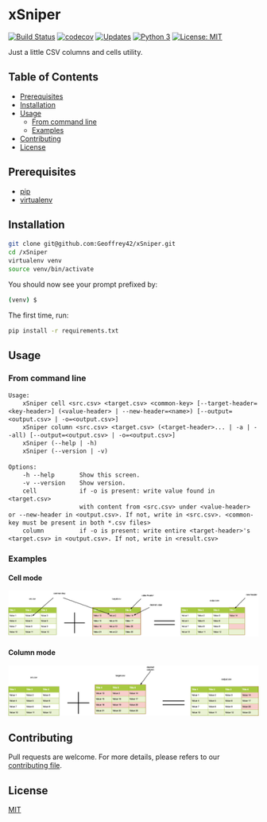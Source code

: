 # xSniper

[![Build Status](https://travis-ci.com/Geoffrey42/xSniper.svg?branch=develop)](https://travis-ci.com/Geoffrey42/xSniper)
[![codecov](https://codecov.io/gh/Geoffrey42/xSniper/branch/develop/graph/badge.svg)](https://codecov.io/gh/Geoffrey42/xSniper)
[![Updates](https://pyup.io/repos/github/Geoffrey42/xSniper/shield.svg)](https://pyup.io/repos/github/Geoffrey42/xSniper/)
[![Python 3](https://pyup.io/repos/github/Geoffrey42/xSniper/python-3-shield.svg)](https://pyup.io/repos/github/Geoffrey42/xSniper/)
[![License: MIT](https://img.shields.io/badge/License-MIT-yellow.svg)](https://opensource.org/licenses/MIT)

Just a little CSV columns and cells utility.


## Table of Contents

* [Prerequisites](#prerequisites)
* [Installation](#installation)
* [Usage](#usage)
  * [From command line](#from-command-line)
  * [Examples](#examples)
* [Contributing](#contributing)
* [License](#license)

## Prerequisites

* [pip](https://pip.pypa.io/en/stable/)
* [virtualenv](https://pypi.org/project/virtualenv/)

## Installation

```bash
git clone git@github.com:Geoffrey42/xSniper.git
cd /xSniper
virtualenv venv
source venv/bin/activate
```

You should now see your prompt prefixed by:

```bash
(venv) $
```

The first time, run:

```bash
pip install -r requirements.txt
```

## Usage

### From command line

```text
Usage:
    xSniper cell <src.csv> <target.csv> <common-key> [--target-header=<key-header>] (<value-header> | --new-header=<name>) [--output=<output.csv> | -o=<output.csv>]
    xSniper column <src.csv> <target.csv> (<target-header>... | -a | --all) [--output=<output.csv> | -o=<output.csv>]
    xSniper (--help | -h)
    xSniper (--version | -v)

Options:
    -h --help       Show this screen.
    -v --version    Show version.
    cell            if -o is present: write value found in <target.csv>
                    with content from <src.csv> under <value-header> or --new-header in <output.csv>. If not, write in <src.csv>. <common-key must be present in both *.csv files>
    column          if -o is present: write entire <target-header>'s <target.csv> in <output.csv>. If not, write in <result.csv>
```

### Examples

#### Cell mode

![cell mode](./assets/xSniper_cell_charts_00.png)

#### Column mode

![cell mode](./assets/xSniper_column_charts_00.png)

## Contributing

Pull requests are welcome.
For more details, please refers to our [contributing file](.github/CONTRIBUTING/contributing.md).

## License

[MIT](./LICENSE)
